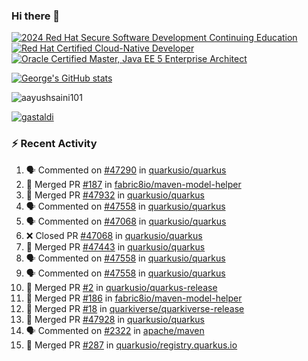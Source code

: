 ### Hi there 👋

<!--START_SECTION:badges-->
[![2024 Red Hat Secure Software Development Continuing Education](https://images.credly.com/size/110x110/images/36a76b78-c5bf-45cf-ac2c-48c3825260c7/blob)](http://www.credly.com/badges/c86e9a17-d2c3-4554-b890-7d0521710eb6 "2024 Red Hat Secure Software Development Continuing Education")
[![Red Hat Certified Cloud-Native Developer](https://images.credly.com/size/110x110/images/12ef4e4e-3d8d-4caf-9ab1-858c5bcb9619/image.png)](http://www.credly.com/badges/b6402e31-0894-48e6-b488-e2e551dcc809 "Red Hat Certified Cloud-Native Developer")
[![Oracle Certified Master, Java EE 5 Enterprise Architect](https://images.credly.com/size/110x110/images/1fa3549c-674c-4779-b3d6-d7d64eac2c23/Oracle-Certification-badge_OC-Master.png)](http://www.credly.com/badges/2565574e-b81d-410e-ab7d-24666ddcbe00 "Oracle Certified Master, Java EE 5 Enterprise Architect")
<!--END_SECTION:badges-->

[![George's GitHub stats](https://github-readme-stats.vercel.app/api?username=gastaldi&show=reviews,prs_merged&hide=contribs,prs&theme=transparent&show_icons=true)](https://github.com/anuraghazra/github-readme-stats)

<p align="left"> <img src="https://komarev.com/ghpvc/?username=gastaldi&label=Profile%20views&color=0e75b6&style=for-the-badge" alt="aayushsaini101" /> </p>

<p align="left"> <a href="https://github.com/ryo-ma/github-profile-trophy"><img src="https://github-profile-trophy.vercel.app/?username=gastaldi" alt="gastaldi" /></a> </p>

### :zap: Recent Activity

<!--START_SECTION:activity-->
1. 🗣 Commented on [#47290](https://github.com/quarkusio/quarkus/pull/47290#issuecomment-2894017397) in [quarkusio/quarkus](https://github.com/quarkusio/quarkus)
2. 🎉 Merged PR [#187](https://github.com/fabric8io/maven-model-helper/pull/187) in [fabric8io/maven-model-helper](https://github.com/fabric8io/maven-model-helper)
3. 🎉 Merged PR [#47932](https://github.com/quarkusio/quarkus/pull/47932) in [quarkusio/quarkus](https://github.com/quarkusio/quarkus)
4. 🗣 Commented on [#47558](https://github.com/quarkusio/quarkus/pull/47558#issuecomment-2891644554) in [quarkusio/quarkus](https://github.com/quarkusio/quarkus)
5. 🗣 Commented on [#47068](https://github.com/quarkusio/quarkus/pull/47068#issuecomment-2891639373) in [quarkusio/quarkus](https://github.com/quarkusio/quarkus)
6. ❌ Closed PR [#47068](https://github.com/quarkusio/quarkus/pull/47068) in [quarkusio/quarkus](https://github.com/quarkusio/quarkus)
7. 🎉 Merged PR [#47443](https://github.com/quarkusio/quarkus/pull/47443) in [quarkusio/quarkus](https://github.com/quarkusio/quarkus)
8. 🗣 Commented on [#47558](https://github.com/quarkusio/quarkus/pull/47558#issuecomment-2891627802) in [quarkusio/quarkus](https://github.com/quarkusio/quarkus)
9. 🗣 Commented on [#47558](https://github.com/quarkusio/quarkus/pull/47558#issuecomment-2891626676) in [quarkusio/quarkus](https://github.com/quarkusio/quarkus)
10. 🎉 Merged PR [#2](https://github.com/quarkusio/quarkus-release/pull/2) in [quarkusio/quarkus-release](https://github.com/quarkusio/quarkus-release)
11. 🎉 Merged PR [#186](https://github.com/fabric8io/maven-model-helper/pull/186) in [fabric8io/maven-model-helper](https://github.com/fabric8io/maven-model-helper)
12. 🎉 Merged PR [#18](https://github.com/quarkiverse/quarkiverse-release/pull/18) in [quarkiverse/quarkiverse-release](https://github.com/quarkiverse/quarkiverse-release)
13. 🎉 Merged PR [#47928](https://github.com/quarkusio/quarkus/pull/47928) in [quarkusio/quarkus](https://github.com/quarkusio/quarkus)
14. 🗣 Commented on [#2322](https://github.com/apache/maven/pull/2322#issuecomment-2889224264) in [apache/maven](https://github.com/apache/maven)
15. 🎉 Merged PR [#287](https://github.com/quarkusio/registry.quarkus.io/pull/287) in [quarkusio/registry.quarkus.io](https://github.com/quarkusio/registry.quarkus.io)
<!--END_SECTION:activity-->
